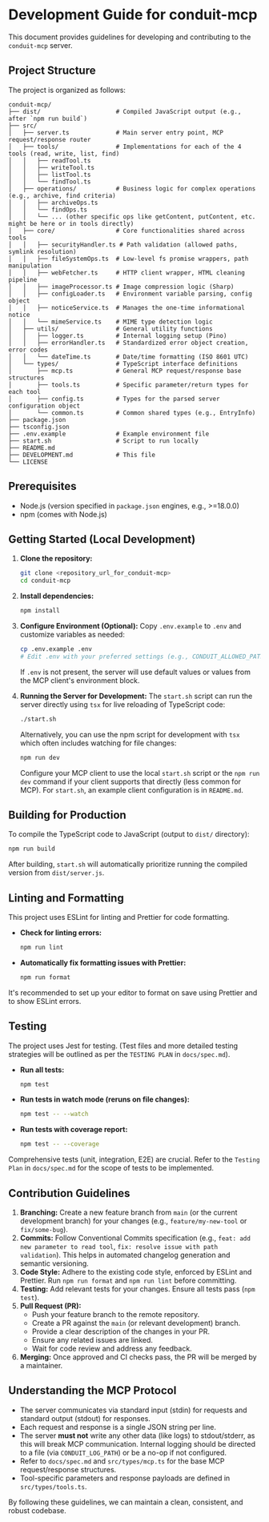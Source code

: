 # Development Guide for conduit-mcp

This document provides guidelines for developing and contributing to the `conduit-mcp` server.

## Project Structure

The project is organized as follows:

```
conduit-mcp/
├── dist/                     # Compiled JavaScript output (e.g., after `npm run build`)
├── src/
│   ├── server.ts             # Main server entry point, MCP request/response router
│   ├── tools/                # Implementations for each of the 4 tools (read, write, list, find)
│   │   ├── readTool.ts
│   │   ├── writeTool.ts
│   │   ├── listTool.ts
│   │   └── findTool.ts
│   ├── operations/           # Business logic for complex operations (e.g., archive, find criteria)
│   │   ├── archiveOps.ts
│   │   └── findOps.ts
│   │   └── ... (other specific ops like getContent, putContent, etc. might be here or in tools directly)
│   ├── core/                 # Core functionalities shared across tools
│   │   ├── securityHandler.ts # Path validation (allowed paths, symlink resolution)
│   │   ├── fileSystemOps.ts  # Low-level fs promise wrappers, path manipulation
│   │   ├── webFetcher.ts     # HTTP client wrapper, HTML cleaning pipeline
│   │   ├── imageProcessor.ts # Image compression logic (Sharp)
│   │   ├── configLoader.ts   # Environment variable parsing, config object
│   │   ├── noticeService.ts  # Manages the one-time informational notice
│   │   └── mimeService.ts    # MIME type detection logic
│   ├── utils/                # General utility functions
│   │   ├── logger.ts         # Internal logging setup (Pino)
│   │   ├── errorHandler.ts   # Standardized error object creation, error codes
│   │   └── dateTime.ts       # Date/time formatting (ISO 8601 UTC)
│   └── types/                # TypeScript interface definitions
│       ├── mcp.ts            # General MCP request/response base structures
│       ├── tools.ts          # Specific parameter/return types for each tool
│       ├── config.ts         # Types for the parsed server configuration object
│       └── common.ts         # Common shared types (e.g., EntryInfo)
├── package.json
├── tsconfig.json
├── .env.example              # Example environment file
├── start.sh                  # Script to run locally
├── README.md
├── DEVELOPMENT.md            # This file
└── LICENSE
```

## Prerequisites

*   Node.js (version specified in `package.json` engines, e.g., >=18.0.0)
*   npm (comes with Node.js)

## Getting Started (Local Development)

1.  **Clone the repository:**
    ```bash
    git clone <repository_url_for_conduit-mcp>
    cd conduit-mcp
    ```

2.  **Install dependencies:**
    ```bash
    npm install
    ```

3.  **Configure Environment (Optional):**
    Copy `.env.example` to `.env` and customize variables as needed:
    ```bash
    cp .env.example .env
    # Edit .env with your preferred settings (e.g., CONDUIT_ALLOWED_PATHS)
    ```
    If `.env` is not present, the server will use default values or values from the MCP client's environment block.

4.  **Running the Server for Development:**
    The `start.sh` script can run the server directly using `tsx` for live reloading of TypeScript code:
    ```bash
    ./start.sh 
    ```
    Alternatively, you can use the npm script for development with `tsx` which often includes watching for file changes:
    ```bash
    npm run dev
    ```
    Configure your MCP client to use the local `start.sh` script or the `npm run dev` command if your client supports that directly (less common for MCP). For `start.sh`, an example client configuration is in `README.md`.

## Building for Production

To compile the TypeScript code to JavaScript (output to `dist/` directory):
```bash
npm run build
```
After building, `start.sh` will automatically prioritize running the compiled version from `dist/server.js`.

## Linting and Formatting

This project uses ESLint for linting and Prettier for code formatting.

*   **Check for linting errors:**
    ```bash
    npm run lint
    ```
*   **Automatically fix formatting issues with Prettier:**
    ```bash
    npm run format
    ```
It's recommended to set up your editor to format on save using Prettier and to show ESLint errors.

## Testing

The project uses Jest for testing. (Test files and more detailed testing strategies will be outlined as per the `TESTING PLAN` in `docs/spec.md`).

*   **Run all tests:**
    ```bash
    npm test
    ```
*   **Run tests in watch mode (reruns on file changes):**
    ```bash
    npm test -- --watch
    ```
*   **Run tests with coverage report:**
    ```bash
    npm test -- --coverage
    ```

Comprehensive tests (unit, integration, E2E) are crucial. Refer to the `Testing Plan` in `docs/spec.md` for the scope of tests to be implemented.

## Contribution Guidelines

1.  **Branching:** Create a new feature branch from `main` (or the current development branch) for your changes (e.g., `feature/my-new-tool` or `fix/some-bug`).
2.  **Commits:** Follow Conventional Commits specification (e.g., `feat: add new parameter to read tool`, `fix: resolve issue with path validation`). This helps in automated changelog generation and semantic versioning.
3.  **Code Style:** Adhere to the existing code style, enforced by ESLint and Prettier. Run `npm run format` and `npm run lint` before committing.
4.  **Testing:** Add relevant tests for your changes. Ensure all tests pass (`npm test`).
5.  **Pull Request (PR):**
    *   Push your feature branch to the remote repository.
    *   Create a PR against the `main` (or relevant development) branch.
    *   Provide a clear description of the changes in your PR.
    *   Ensure any related issues are linked.
    *   Wait for code review and address any feedback.
6.  **Merging:** Once approved and CI checks pass, the PR will be merged by a maintainer.

## Understanding the MCP Protocol

*   The server communicates via standard input (stdin) for requests and standard output (stdout) for responses.
*   Each request and response is a single JSON string per line.
*   The server **must not** write any other data (like logs) to stdout/stderr, as this will break MCP communication. Internal logging should be directed to a file (via `CONDUIT_LOG_PATH`) or be a no-op if not configured.
*   Refer to `docs/spec.md` and `src/types/mcp.ts` for the base MCP request/response structures.
*   Tool-specific parameters and response payloads are defined in `src/types/tools.ts`.

By following these guidelines, we can maintain a clean, consistent, and robust codebase. 